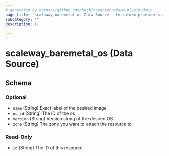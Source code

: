 ```yaml
---
# generated by https://github.com/hashicorp/terraform-plugin-docs
page_title: "scaleway_baremetal_os Data Source - terraform-provider-scaleway"
subcategory: ""
description: |-
  
---
```


# scaleway_baremetal_os (Data Source)





<!-- schema generated by tfplugindocs -->
## Schema

### Optional

- `name` (String) Exact label of the desired image
- `os_id` (String) The ID of the os
- `version` (String) Version string of the desired OS
- `zone` (String) The zone you want to attach the resource to

### Read-Only

- `id` (String) The ID of this resource.
